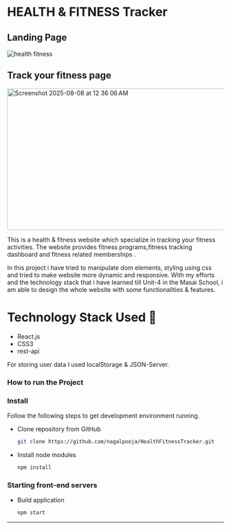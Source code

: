 # HEALTH & FITNESS Tracker

## Landing Page
![health fitness](https://github.com/rohansah29/polite-sheep-7319/assets/119648587/548ca961-afd8-44c4-910a-5d0c73896b1b)

## Track your fitness page
<img width="752" height="329" alt="Screenshot 2025-08-08 at 12 36 06 AM" src="https://github.com/user-attachments/assets/2f1d4fe6-ec1b-4ce8-aee1-7d555ca71ffc" />



This is a health & fitness website which specialize in tracking your fitness activities. The website provides fitness programs,fitness tracking dashboard and fitness related memberships .

In this project i have tried to manipulate dom elements, styling using css and tried to make website more dynamic and responsive. With my efforts and the technology stack that i have learned till Unit-4 in the Masai School, i am able to design the whole website with some functionalities & features.


# Technology Stack Used 🌟
* React.js
* CSS3
* rest-api

For storing user data I used localStorage & JSON-Server.

### How to run the Project

### Install

Follow the following steps to get development environment running.

* Clone repository from GitHub

  ```bash
  git clone https://github.com/nagalpooja/HealthFitnessTracker.git
  ```

* Install node modules

   ```bash
   npm install
   ```


### Starting front-end servers

* Build application

  ```bash
  npm start
  ```
---
